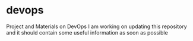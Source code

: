 # devops
Project and Materials on DevOps
I am working on updating this repository and it should contain some useful information as soon as possible
